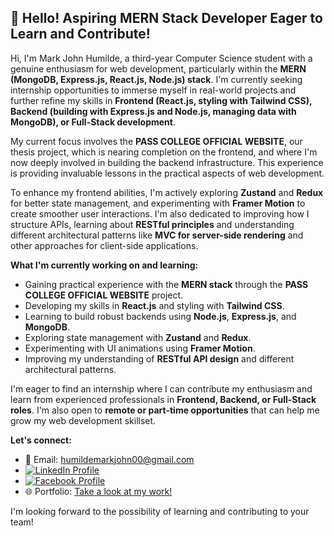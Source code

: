 ## 👋 Hello! Aspiring MERN Stack Developer Eager to Learn and Contribute!

Hi, I'm Mark John Humilde, a third-year Computer Science student with a genuine enthusiasm for web development, particularly within the **MERN (MongoDB, Express.js, React.js, Node.js) stack**. I'm currently seeking internship opportunities to immerse myself in real-world projects and further refine my skills in **Frontend (React.js, styling with Tailwind CSS), Backend (building with Express.js and Node.js, managing data with MongoDB), or Full-Stack development**.

My current focus involves the **PASS COLLEGE OFFICIAL WEBSITE**, our thesis project, which is nearing completion on the frontend, and where I'm now deeply involved in building the backend infrastructure. This experience is providing invaluable lessons in the practical aspects of web development.

To enhance my frontend abilities, I'm actively exploring **Zustand** and **Redux** for better state management, and experimenting with **Framer Motion** to create smoother user interactions. I'm also dedicated to improving how I structure APIs, learning about **RESTful principles** and understanding different architectural patterns like **MVC for server-side rendering** and other approaches for client-side applications.

**What I'm currently working on and learning:**

* Gaining practical experience with the **MERN stack** through the **PASS COLLEGE OFFICIAL WEBSITE** project.
* Developing my skills in **React.js** and styling with **Tailwind CSS**.
* Learning to build robust backends using **Node.js**, **Express.js**, and **MongoDB**.
* Exploring state management with **Zustand** and **Redux**.
* Experimenting with UI animations using **Framer Motion**.
* Improving my understanding of **RESTful API design** and different architectural patterns.

I'm eager to find an internship where I can contribute my enthusiasm and learn from experienced professionals in **Frontend, Backend, or Full-Stack roles**. I'm also open to **remote or part-time opportunities** that can help me grow my web development skillset.

**Let's connect:**

* 📧 Email: [humildemarkjohn00@gmail.com](mailto:humildemarkjohn00@gmail.com)
* <a href="https://www.linkedin.com/in/mark-john-humilde-633171362/" target="_blank"><img src="https://img.shields.io/badge/LinkedIn-%230077B5.svg?style=for-the-badge&logo=linkedin&logoColor=white" alt="LinkedIn Profile"></a>
* <a href="https://www.facebook.com/mjayhmld/" target="_blank"><img src="https://img.shields.io/badge/Facebook-%231877F2.svg?style=for-the-badge&logo=facebook&logoColor=white" alt="Facebook Profile"></a>
* 🌐 Portfolio: [Take a look at my work!](https://c063f90c.portfolio-8c1.pages.dev/)

I'm looking forward to the possibility of learning and contributing to your team!
